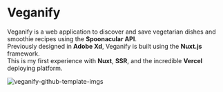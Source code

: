 # Veganify
Veganify is a web application to discover and save vegetarian dishes and smoothie recipes using the **Spoonacular API**. </br>
Previously designed in **Adobe Xd**, Veganify is built using the **Nuxt.js** framework. </br>
This is my first experience with **Nuxt**, **SSR**, and the incredible **Vercel** deploying platform.

![veganify-github-template-imgs](https://user-images.githubusercontent.com/44645238/168633083-e569dee7-4335-4fd0-8e95-c36d14917636.png)
